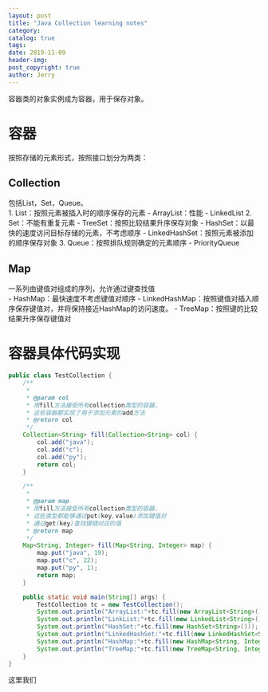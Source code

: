 ```yaml
---
layout: post
title: "Java Collection learning notes"
category: 
catalog: true
tags: 
date: 2019-11-09
header-img: 
post_copyright: true
author: Jerry
---
```


容器类的对象实例成为容器，用于保存对象。

# 容器

按照存储的元素形式，按照接口划分为两类：

## Collection
<div class="tip inlineBlock important">包括List，Set，Queue。</div>
1. List：按照元素被插入时的顺序保存的元素
   - ArrayList：性能
   - LinkedList
2. Set：不能有重复元素
   - TreeSet：按照比较结果升序保存对象
   - HashSet：以最快的速度访问目标存储的元素，不考虑顺序
     - LinkedHashSet：按照元素被添加的顺序保存对象
3. Queue：按照排队规则确定的元素顺序
   - PriorityQueue

## Map
<div class="tip inlineBlock important">一系列由键值对组成的序列，允许通过键查找值</div>
- HashMap：最快速度不考虑键值对顺序
   - LinkedHashMap：按照键值对插入顺序保存键值对，并将保持接近HashMap的访问速度。
- TreeMap：按照键的比较结果升序保存键值对

# 容器具体代码实现

```java
public class TestCollection {
    /**
     *
     * @param col
     * 用fill方法接受所有collection类型的容器，
     * 这些容器都实现了用于添加元素的add方法
     * @return col
     */
    Collection<String> fill(Collection<String> col) {
        col.add("java");
        col.add("c");
        col.add("py");
        return col;
    }

    /**
     *
     * @param map
     * 用fill方法接受所有collection类型的容器，
     * 这些类型都能够通过put(key,value)添加键值对
     * 通过get(key)查找键随对应的值
     * @return map
     */
    Map<String, Integer> fill(Map<String, Integer> map) {
        map.put("java", 19);
        map.put("c", 22);
        map.put("py", 1);
        return map;
    }

    public static void main(String[] args) {
        TestCollection tc = new TestCollection();
        System.out.println("ArrayList:"+tc.fill(new ArrayList<String>()));
        System.out.println("LinkList:"+tc.fill(new LinkedList<String>()));
        System.out.println("HashSet:"+tc.fill(new HashSet<String>()));
        System.out.println("LinkedHashSet:"+tc.fill(new LinkedHashSet<String>()));
        System.out.println("HashMap:"+tc.fill(new HashMap<String, Integer>()));
        System.out.println("TreeMap:"+tc.fill(new TreeMap<String, Integer>()));
    }
}
```

这里我们
